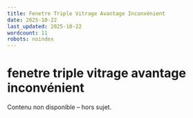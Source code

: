 ```yaml
---
title: Fenetre Triple Vitrage Avantage Inconvénient
date: 2025-10-22
last_updated: 2025-10-22
wordcount: 11
robots: noindex
---
```


# fenetre triple vitrage avantage inconvénient

Contenu non disponible – hors sujet.